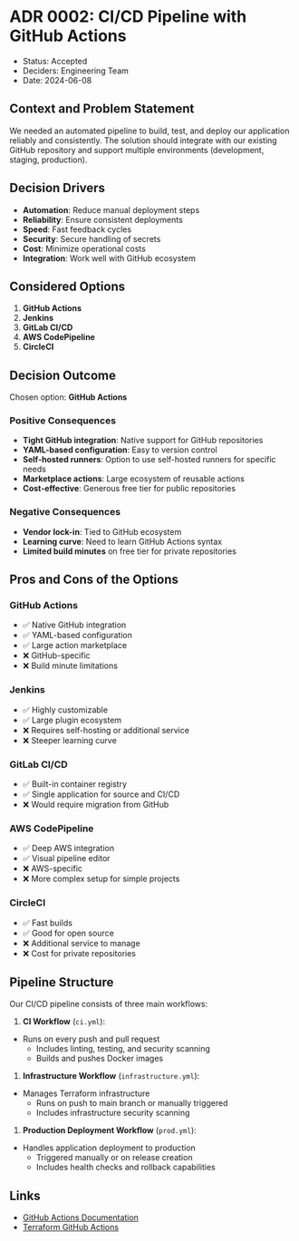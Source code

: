# ADR 0002: CI/CD Pipeline with GitHub Actions

- Status: Accepted
- Deciders: Engineering Team
- Date: 2024-06-08

## Context and Problem Statement

We needed an automated pipeline to build, test, and deploy our application reliably and consistently. The solution
should integrate with our existing GitHub repository and support multiple environments (development, staging,
production).

## Decision Drivers

- **Automation**: Reduce manual deployment steps
- **Reliability**: Ensure consistent deployments
- **Speed**: Fast feedback cycles
- **Security**: Secure handling of secrets
- **Cost**: Minimize operational costs
- **Integration**: Work well with GitHub ecosystem

## Considered Options

1. **GitHub Actions**
2. **Jenkins**
3. **GitLab CI/CD**
4. **AWS CodePipeline**
5. **CircleCI**

## Decision Outcome

Chosen option: **GitHub Actions**

### Positive Consequences

- **Tight GitHub integration**: Native support for GitHub repositories
- **YAML-based configuration**: Easy to version control
- **Self-hosted runners**: Option to use self-hosted runners for specific needs
- **Marketplace actions**: Large ecosystem of reusable actions
- **Cost-effective**: Generous free tier for public repositories

### Negative Consequences

- **Vendor lock-in**: Tied to GitHub ecosystem
- **Learning curve**: Need to learn GitHub Actions syntax
- **Limited build minutes** on free tier for private repositories

## Pros and Cons of the Options

### GitHub Actions

- ✅ Native GitHub integration
- ✅ YAML-based configuration
- ✅ Large action marketplace
- ❌ GitHub-specific
- ❌ Build minute limitations

### Jenkins

- ✅ Highly customizable
- ✅ Large plugin ecosystem
- ❌ Requires self-hosting or additional service
- ❌ Steeper learning curve

### GitLab CI/CD

- ✅ Built-in container registry
- ✅ Single application for source and CI/CD
- ❌ Would require migration from GitHub

### AWS CodePipeline

- ✅ Deep AWS integration
- ✅ Visual pipeline editor
- ❌ AWS-specific
- ❌ More complex setup for simple projects

### CircleCI

- ✅ Fast builds
- ✅ Good for open source
- ❌ Additional service to manage
- ❌ Cost for private repositories

## Pipeline Structure

Our CI/CD pipeline consists of three main workflows:

1. **CI Workflow** (`ci.yml`):

- Runs on every push and pull request
  - Includes linting, testing, and security scanning
  - Builds and pushes Docker images

1. **Infrastructure Workflow** (`infrastructure.yml`):

- Manages Terraform infrastructure
  - Runs on push to main branch or manually triggered
  - Includes infrastructure security scanning

1. **Production Deployment Workflow** (`prod.yml`):

- Handles application deployment to production
  - Triggered manually or on release creation
  - Includes health checks and rollback capabilities

## Links

- [GitHub Actions Documentation](https://docs.github.com/en/actions)
- [Terraform GitHub Actions](https://github.com/hashicorp/setup-terraform)
